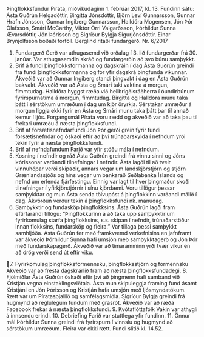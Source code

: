 Þingflokksfundur Pírata, miðvikudaginn 1. febrúar 2017, kl. 13.
Fundinn sátu: Ásta Guðrún Helgadóttir, Birgitta Jónsdóttir, Björn Leví Gunnarsson, Gunnar
Hrafn Jónsson, Gunnar Ingiberg Gunnarsson, Halldóra Mogensen, Jón Þór Ólafsson, Smári
McCarthy, Viktor Orri Valgarðsson, Þórhildur Sunna Ævarsdóttir, Jón Þórisson og Sigríður
Bylgja Sigurjónsdóttir. Einar Brynjólfsson boðaði forföll.
Berglind ritaði fundargerð.
Nr. 6/2017
1. Fundargerð
Gerð var athugasemd við orðalag í 3. lið fundargerðar frá 30. janúar. Var athugasemdin skráð
og fundargerðin að svo búnu samþykkt.
2. Bríf á fundi þingflokksformanna og dagskráin í dag
Ásta Guðrún greindi frá fundi þingflokksformanna og fór yfir dagskrá þingfunda vikunnar.
Ákveðið var að Gunnar Ingiberg standi þingvakt í dag en Ásta Guðrún bakvakt. Ákveðið var að
Ásta og Smári taki vaktina á morgun, fimmtudag. Halldóra hyggst ræða við heilbrigðisráðherra í
óundirbúnum fyrirspurnatíma á morgun, fimmtudag. Birgitta og Halldóra munu taka þátt í
sérstökum umræðum í dag um kjör öryrkja. Sérstakar umræður á morgun liggja ekki fyrir en
Ásta og Smári munu taka þátt þar til annað kemur í ljós. Forgangsmál Pírata voru rædd og
ákveðið var að taka þau til frekari umræðu á næsta þingflokksfundi.
3. Bríf af forsætisnefndarfundi
Jón Þór gerði grein fyrir fundi forsætisnefndar og óskaði eftir að því trúnaðarskylda í nefndum
yrði tekin fyrir á næsta þingflokksfundi.
4. Bríf af nefndafundum
Farið var yfir stöðu mála í nefndum.
5. Kosning í nefndir og ráð
Ásta Guðrún greindi frá vinnu sinni og Jóns Þórissonar varðandi tilnefningar í nefndir. Ásta lagði
til að tveir vinnuhópar verði skipaðir, annars vegar um landskjörstjórn og stjórn Grænlandssjóðs
og hins vegar um bankaráð Seðlabanka Íslands og nefnd um erlenda fjárfestingu. Einnig var
lagt til hver þingmaður skoði tilnefningar í yfirkjörstjórnir í sínu kjördæmi. Voru tillögur þessar
samþykktar og mun Ásta senda tölvupóst á þingflokkinn varðandi málið í dag. Ákvörðun verður
tekin á þingflokksfundi nk. mánudag.
6. Samþykktir og fundasköp þingflokksins.
Ásta Guðrún lagði fram eftirfarandi tillögu:
“Þingflokkurinn á að taka upp samþykktir um fyrirkomulag starfa þingflokksins, s.s. skipan í
nefndir, trúnaðarstöður innan flokksins, fundarsköp og fleira.”
Var tillaga þessi samþykkt samhljóða. Ásta Guðrún fer með framkvæmd verkefnisins en
jafnframt var ákveðið Þórhildur Sunna hafi umsjón með samþykktagerð og Jón Þór með
fundarskapagerð. Ákveðið var að tímaramminn yrði tvær vikur en að drög verði send út eftir
viku.

7. Fyrirkomulag þingflokksformennsku, þingflokksstjórn og formennsku
Ákveðið var að fresta dagskrárlið fram að næsta þingflokksfundadegi.
8. Fjölmiðlar
Ásta Guðrún óskaði eftir því að þingmenn hafi samband við Kristján vegna einstaklingsviðtala.
Ásta mun skipuleggja framing fund ásamt Kristjáni en Jón Þórisson og Kristján hafa umsjón
með ljósmyndatökum.
Rætt var um Pírataspjallið og samfélagsmiðla. Sigríður Bylgja greindi frá hugmynd að
reglulegum fundum með grasrót. Ákveðið var að ræða Facebook frekar á næsta þingflokksfundi.
9. Kvótaflóttafólk
Vakin var athygli á innsendu erindi.
10. Debriefing
Farið var stuttlega yfir fundinn.
11. Önnur mál
Þórhildur Sunna greindi frá fyrirspurn í vinnslu og hugmynd að sérstökum umræðum. Fleira var
ekki rætt.
Fundi slitið kl. 14.52.

